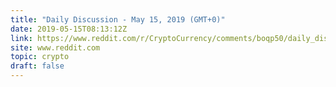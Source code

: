```yaml
---
title: "Daily Discussion - May 15, 2019 (GMT+0)"
date: 2019-05-15T08:13:12Z
link: https://www.reddit.com/r/CryptoCurrency/comments/boqp50/daily_discussion_may_15_2019_gmt0/?utm_medium=RSS&utm_source=hune
site: www.reddit.com
topic: crypto
draft: false
---
```

